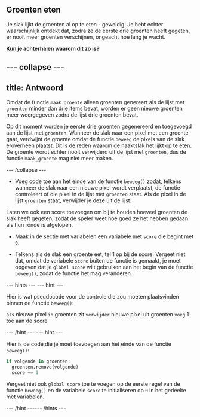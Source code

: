 ## Groenten eten

Je slak lijkt de groenten al op te eten - geweldig! Je hebt echter waarschijnlijk ontdekt dat, zodra ze de eerste drie groenten heeft gegeten, er nooit meer groenten verschijnen, ongeacht hoe lang je wacht.

**Kun je achterhalen waarom dit zo is?**

--- collapse ---
---
title: Antwoord
---

Omdat de functie `maak_groente` alleen groenten genereert als de lijst met `groenten` minder dan drie items bevat, worden er geen nieuwe groenten meer weergegeven zodra de lijst drie groenten bevat.

Op dit moment worden je eerste drie groenten gegenereerd en toegevoegd aan de lijst met `groenten`. Wanneer de slak naar een pixel met een groente gaat, verdwijnt de groente omdat de functie `beweeg` de pixels van de slak eroverheen plaatst. Dit is de reden waarom de naaktslak het lijkt op te eten. De groente wordt echter nooit verwijderd uit de lijst met `groenten`, dus de functie `maak_groente` mag niet meer maken.

--- /collapse ---

+ Voeg code toe aan het einde van de functie `beweeg()` zodat, telkens wanneer de slak naar een nieuwe pixel wordt verplaatst, de functie controleert of die pixel in de lijst met `groenten` staat. Als de pixel in de lijst `groenten` staat, verwijder je deze uit de lijst.

Laten we ook een score toevoegen om bij te houden hoeveel groenten de slak heeft gegeten, zodat de speler weet hoe goed ze het hebben gedaan als hun ronde is afgelopen.

+ Maak in de sectie met variabelen een variabele met `score` die begint met `0`.

+ Telkens als de slak een groente eet, tel 1 op bij de score. Vergeet niet dat, omdat de variabele `score` buiten de functie is gemaakt, je moet opgeven dat je `global score` wilt gebruiken aan het begin van de functie `beweeg()`, zodat de functie het mag veranderen.

--- hints ---
 --- hint ---

Hier is wat pseudocode voor de controle die zou moeten plaatsvinden binnen de functie `beweeg()`:

`als` nieuwe pixel `in` groenten zit `verwijder` nieuwe pixel uit groenten `voeg` 1 toe aan de score

--- /hint --- --- hint ---

Hier is de code die je moet toevoegen aan het einde van de functie `beweeg()`:

```python
if volgende in groenten:
  groenten.remove(volgende)
  score += 1
```

Vergeet niet ook `global score` toe te voegen op de eerste regel van de functie `beweeg()` en de variabele `score` te initialiseren op `0` in het gedeelte met variabelen.

--- /hint ------ /hints ---
